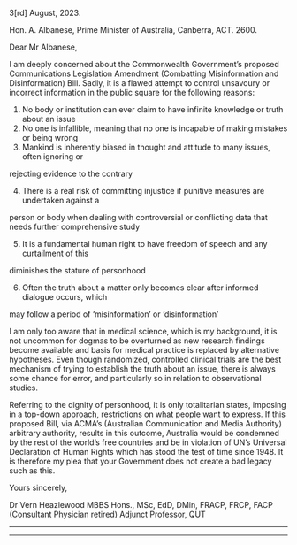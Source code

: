3[rd] August, 2023.

Hon. A. Albanese,
Prime Minister of Australia,
Canberra,
ACT. 2600.

Dear Mr Albanese,

I am deeply concerned about the Commonwealth Government’s proposed Communications
Legislation Amendment (Combatting Misinformation and Disinformation) Bill. Sadly, it is a flawed
attempt to control unsavoury or incorrect information in the public square for the following reasons:

1. No body or institution can ever claim to have infinite knowledge or truth about an issue
2. No one is infallible, meaning that no one is incapable of making mistakes or being wrong
3. Mankind is inherently biased in thought and attitude to many issues, often ignoring or

rejecting evidence to the contrary

4. There is a real risk of committing injustice if punitive measures are undertaken against a

person or body when dealing with controversial or conflicting data that needs further
comprehensive study

5. It is a fundamental human right to have freedom of speech and any curtailment of this

diminishes the stature of personhood

6. Often the truth about a matter only becomes clear after informed dialogue occurs, which

may follow a period of ‘misinformation’ or ‘disinformation’

I am only too aware that in medical science, which is my background, it is not uncommon for dogmas
to be overturned as new research findings become available and basis for medical practice is
replaced by alternative hypotheses. Even though randomized, controlled clinical trials are the best
mechanism of trying to establish the truth about an issue, there is always some chance for error, and
particularly so in relation to observational studies.

Referring to the dignity of personhood, it is only totalitarian states, imposing in a top-down
approach, restrictions on what people want to express. If this proposed Bill, via ACMA’s (Australian
Communication and Media Authority) arbitrary authority, results in this outcome, Australia would be
condemned by the rest of the world’s free countries and be in violation of UN’s Universal Declaration
of Human Rights which has stood the test of time since 1948. It is therefore my plea that your
Government does not create a bad legacy such as this.

Yours sincerely,

Dr Vern Heazlewood MBBS Hons., MSc, EdD, DMin, FRACP, FRCP, FACP
(Consultant Physician retired)
Adjunct Professor, QUT


-----

-----

